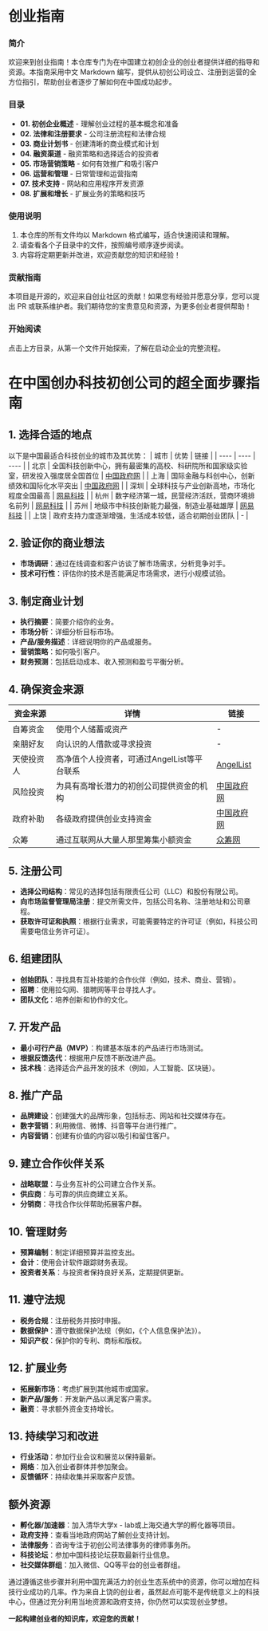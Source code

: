 # 创业指南

### 简介
欢迎来到创业指南！本仓库专门为在中国建立初创企业的创业者提供详细的指导和资源。本指南采用中文 Markdown 编写，提供从初创公司设立、注册到运营的全方位指引，帮助创业者逐步了解如何在中国成功起步。

### 目录
- **01. 初创企业概述** - 理解创业过程的基本概念和准备
- **02. 法律和注册要求** - 公司注册流程和法律合规
- **03. 商业计划书** - 创建清晰的商业模式和计划
- **04. 融资渠道** - 融资策略和选择适合的投资者
- **05. 市场营销策略** - 如何有效推广和吸引客户
- **06. 运营和管理** - 日常管理和运营指南
- **07. 技术支持** - 网站和应用程序开发资源
- **08. 扩展和增长** - 扩展业务的策略和技巧

### 使用说明
1. 本仓库的所有文件均以 Markdown 格式编写，适合快速阅读和理解。
2. 请查看各个子目录中的文件，按照编号顺序逐步阅读。
3. 内容将定期更新并改进，欢迎贡献您的知识和经验！

### 贡献指南
本项目是开源的，欢迎来自创业社区的贡献！如果您有经验并愿意分享，您可以提出 PR 或联系维护者。我们期待您的宝贵意见和资源，为更多创业者提供帮助！

### 开始阅读
点击上方目录，从第一个文件开始探索，了解在启动企业的完整流程。

# 在中国创办科技初创公司的超全面步骤指南

## 1. 选择合适的地点
以下是中国最适合科技创业的城市及其优势：
| 城市 | 优势 | 链接 |
| ---- | ---- | ---- |
| 北京 | 全国科技创新中心，拥有最密集的高校、科研院所和国家级实验室，研发投入强度居全国首位 | [中国政府网](中国政府网) |
| 上海 | 国际金融与科创中心，创新绩效和国际化水平突出 | [中国政府网](中国政府网) |
| 深圳 | 全球科技与产业创新高地，市场化程度全国最高 | [网易科技](网易科技) |
| 杭州 | 数字经济第一城，民营经济活跃，营商环境排名前列 | [网易科技](网易科技) |
| 苏州 | 地级市中科技创新能力最强，制造业基础雄厚 | [网易科技](网易科技) |
| 上饶 | 政府支持力度逐渐增强，生活成本较低，适合初期创业团队 | - |

## 2. 验证你的商业想法
- **市场调研**：通过在线调查和客户访谈了解市场需求，分析竞争对手。
- **技术可行性**：评估你的技术是否能满足市场需求，进行小规模试验。

## 3. 制定商业计划
- **执行摘要**：简要介绍你的业务。
- **市场分析**：详细分析目标市场。
- **产品/服务描述**：详细说明你的产品或服务。
- **营销策略**：如何吸引客户。
- **财务预测**：包括启动成本、收入预测和盈亏平衡分析。

## 4. 确保资金来源
| 资金来源 | 详情 | 链接 |
| ---- | ---- | ---- |
| 自筹资金 | 使用个人储蓄或资产 | - |
| 亲朋好友 | 向认识的人借款或寻求投资 | - |
| 天使投资人 | 高净值个人投资者，可通过AngelList等平台联系 | [AngelList](AngelList) |
| 风险投资 | 为具有高增长潜力的初创公司提供资金的机构 | [中国政府网](中国政府网) |
| 政府补助 | 各级政府提供创业支持资金 | [中国政府网](中国政府网) |
| 众筹 | 通过互联网从大量人那里筹集小额资金 | [众筹网](众筹网) |

## 5. 注册公司
- **选择公司结构**：常见的选择包括有限责任公司（LLC）和股份有限公司。
- **向市场监督管理局注册**：提交所需文件，包括公司名称、注册地址和公司章程。
- **获取许可证和执照**：根据行业需求，可能需要特定的许可证（例如，科技公司需要电信业务许可证）。

## 6. 组建团队
- **创始团队**：寻找具有互补技能的合作伙伴（例如，技术、商业、营销）。
- **招聘**：使用拉勾网、猎聘网等平台寻找人才。
- **团队文化**：培养创新和协作的文化。

## 7. 开发产品
- **最小可行产品（MVP）**：构建基本版本的产品进行市场测试。
- **根据反馈迭代**：根据用户反馈不断改进产品。
- **技术栈**：选择适合产品开发的技术（例如，人工智能、区块链）。

## 8. 推广产品
- **品牌建设**：创建强大的品牌形象，包括标志、网站和社交媒体存在。
- **数字营销**：利用微信、微博、抖音等平台进行推广。
- **内容营销**：创建有价值的内容以吸引和留住客户。

## 9. 建立合作伙伴关系
- **战略联盟**：与业务互补的公司建立合作关系。
- **供应商**：与可靠的供应商建立关系。
- **分销商**：寻找合作伙伴帮助拓展客户群。

## 10. 管理财务
- **预算编制**：制定详细预算并监控支出。
- **会计**：使用会计软件跟踪财务表现。
- **投资者关系**：与投资者保持良好关系，定期提供更新。

## 11. 遵守法规
- **税务合规**：注册税务并按时申报。
- **数据保护**：遵守数据保护法规（例如，《个人信息保护法》）。
- **知识产权**：保护你的专利、商标和版权。

## 12. 扩展业务
- **拓展新市场**：考虑扩展到其他城市或国家。
- **新产品/服务**：开发新产品以满足客户需求。
- **融资**：寻求额外资金支持增长。

## 13. 持续学习和改进
- **行业活动**：参加行业会议和展览以保持最新。
- **网络**：加入创业者群体并参加聚会。
- **反馈循环**：持续收集并采取客户反馈。

## 额外资源
- **孵化器/加速器**：加入清华大学x - lab或上海交通大学的孵化器等项目。 
- **政府支持**：查看当地政府网站了解创业支持计划。 
- **法律服务**：咨询专注于初创公司法律事务的律师事务所。 
- **科技论坛**：参加中国科技论坛获取最新行业信息。 
- **社交媒体群组**：加入微信、QQ等平台的创业者群组。

通过遵循这些步骤并利用中国充满活力的创业生态系统中的资源，你可以增加在科技行业成功的几率。作为来自上饶的创业者，虽然起点可能不是传统意义上的科技中心，但通过充分利用当地资源和政府支持，你仍然可以实现创业梦想。

**一起构建创业者的知识库，欢迎您的贡献！**
